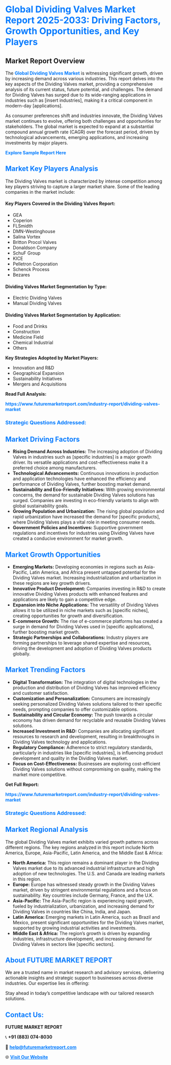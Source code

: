 <h1 style="color: #007BFF;">Global Dividing Valves Market Report 2025-2033: Driving Factors, Growth Opportunities, and Key Players</h1>

<section id="overview">
<h2>Market Report Overview</h2>
<p>The <a href="https://www.futuremarketreport.com/industry-report/dividing-valves-market" style="color: #007BFF; text-decoration: none;"><strong>Global Dividing Valves Market</strong></a> is witnessing significant growth, driven by increasing demand across various industries. This report delves into the key aspects of the Dividing Valves market, providing a comprehensive analysis of its current status, future potential, and challenges. The demand for Dividing Valves has surged due to its wide-ranging applications in industries such as [insert industries], making it a critical component in modern-day [applications].</p>
<p>As consumer preferences shift and industries innovate, the Dividing Valves market continues to evolve, offering both challenges and opportunities for stakeholders. The global market is expected to expand at a substantial compound annual growth rate (CAGR) over the forecast period, driven by technological advancements, emerging applications, and increasing investments by major players.</p>
</section>

<section id="overview">
<p><a href="https://www.futuremarketreport.com/request-sample/reportId=45623" style="color: #007BFF; text-decoration: none;"><strong>Explore Sample Report Here</strong></a></p>
</section>

<section id="key-players">
<h2 style="color: #007BFF;">Market Key Players Analysis</h2>
<p>The Dividing Valves market is characterized by intense competition among key players striving to capture a larger market share. Some of the leading companies in the market include:</p>
<h4>Key Players Covered in the Dividing Valves Report:</h4>
<ul><li>GEA</li><li>Coperion</li><li>FLSmidth</li><li>DMN-Westinghouse</li><li>Salina Vortex</li><li>Britton Procol Valves</li><li>Donaldson Company</li><li>SchuF Group</li><li>KICE</li><li>Pelletron Corporation</li><li>Schenck Process</li><li>Bezares</li></ul>
<h4>Dividing Valves Market Segmentation by Type:</h4>
<ul><li>Electric Dividing Valves</li><li>Manual Dividing Valves</li></ul>

<h4>Dividing Valves Market Segmentation by Application:</h4>
<ul><li>Food and Drinks</li><li>Construction</li><li>Medicine Field</li><li>Chemical Industrial</li><li>Others</li></ul>
<p><strong>Key Strategies Adopted by Market Players:</strong></p>
<ul>
<li>Innovation and R&D</li>
<li>Geographical Expansion</li>
<li>Sustainability Initiatives</li>
<li>Mergers and Acquisitions</li>
</ul>
</section>

<section>
<p><strong>Read Full Analysis: </strong></p><a href="https://www.futuremarketreport.com/industry-report/dividing-valves-market" style="color: #007BFF; text-decoration: none;"><strong>https://www.futuremarketreport.com/industry-report/dividing-valves-market</strong></a>
<h3 style="color: #007BFF;">Strategic Questions Addressed:</h3>
</section>

<section id="driving-factors">
<h2 style="color: #007BFF;">Market Driving Factors</h2>
<ul>
<li><strong>Rising Demand Across Industries:</strong> The increasing adoption of Dividing Valves in industries such as [specific industries] is a major growth driver. Its versatile applications and cost-effectiveness make it a preferred choice among manufacturers.</li>
<li><strong>Technological Advancements:</strong> Continuous innovations in production and application technologies have enhanced the efficiency and performance of Dividing Valves, further boosting market demand.</li>
<li><strong>Sustainability and Eco-Friendly Initiatives:</strong> With growing environmental concerns, the demand for sustainable Dividing Valves solutions has surged. Companies are investing in eco-friendly variants to align with global sustainability goals.</li>
<li><strong>Growing Population and Urbanization:</strong> The rising global population and rapid urbanization have increased the demand for [specific products], where Dividing Valves plays a vital role in meeting consumer needs.</li>
<li><strong>Government Policies and Incentives:</strong> Supportive government regulations and incentives for industries using Dividing Valves have created a conducive environment for market growth.</li>
</ul>
</section>

<section id="growth-opportunities">
<h2 style="color: #007BFF;">Market Growth Opportunities</h2>
<ul>
<li><strong>Emerging Markets:</strong> Developing economies in regions such as Asia-Pacific, Latin America, and Africa present untapped potential for the Dividing Valves market. Increasing industrialization and urbanization in these regions are key growth drivers.</li>
<li><strong>Innovative Product Development:</strong> Companies investing in R&D to create innovative Dividing Valves products with enhanced features and applications are likely to gain a competitive edge.</li>
<li><strong>Expansion into Niche Applications:</strong> The versatility of Dividing Valves allows it to be utilized in niche markets such as [specific niches], creating opportunities for growth and diversification.</li>
<li><strong>E-commerce Growth:</strong> The rise of e-commerce platforms has created a surge in demand for Dividing Valves used in [specific applications], further boosting market growth.</li>
<li><strong>Strategic Partnerships and Collaborations:</strong> Industry players are forming partnerships to leverage shared expertise and resources, driving the development and adoption of Dividing Valves products globally.</li>
</ul>
</section>

<section id="trending-factors">
<h2 style="color: #007BFF;">Market Trending Factors</h2>
<ul>
<li><strong>Digital Transformation:</strong> The integration of digital technologies in the production and distribution of Dividing Valves has improved efficiency and customer satisfaction.</li>
<li><strong>Customization and Personalization:</strong> Consumers are increasingly seeking personalized Dividing Valves solutions tailored to their specific needs, prompting companies to offer customizable options.</li>
<li><strong>Sustainability and Circular Economy:</strong> The push towards a circular economy has driven demand for recyclable and reusable Dividing Valves solutions.</li>
<li><strong>Increased Investment in R&D:</strong> Companies are allocating significant resources to research and development, resulting in breakthroughs in Dividing Valves technology and applications.</li>
<li><strong>Regulatory Compliance:</strong> Adherence to strict regulatory standards, particularly in industries like [specific industries], is influencing product development and quality in the Dividing Valves market.</li>
<li><strong>Focus on Cost-Effectiveness:</strong> Businesses are exploring cost-efficient Dividing Valves solutions without compromising on quality, making the market more competitive.</li>
</ul>
</section>

<section>
<p><strong>Get Full Report: </strong></p><a href="https://www.futuremarketreport.com/industry-report/dividing-valves-market" style="color: #007BFF; text-decoration: none;"><strong>https://www.futuremarketreport.com/industry-report/dividing-valves-market</strong></a>
<h3 style="color: #007BFF;">Strategic Questions Addressed:</h3>
</section>


<section id="regional-analysis">
<h2 style="color: #007BFF;">Market Regional Analysis</h2>
<p>The global Dividing Valves market exhibits varied growth patterns across different regions. The key regions analyzed in this report include North America, Europe, Asia-Pacific, Latin America, and the Middle East & Africa:</p>
<ul>
<li><strong>North America:</strong> This region remains a dominant player in the Dividing Valves market due to its advanced industrial infrastructure and high adoption of new technologies. The U.S. and Canada are leading markets in this region.</li>
<li><strong>Europe:</strong> Europe has witnessed steady growth in the Dividing Valves market, driven by stringent environmental regulations and a focus on sustainability. Key countries include Germany, France, and the U.K.</li>
<li><strong>Asia-Pacific:</strong> The Asia-Pacific region is experiencing rapid growth, fueled by industrialization, urbanization, and increasing demand for Dividing Valves in countries like China, India, and Japan.</li>
<li><strong>Latin America:</strong> Emerging markets in Latin America, such as Brazil and Mexico, present significant opportunities for the Dividing Valves market, supported by growing industrial activities and investments.</li>
<li><strong>Middle East & Africa:</strong> The region’s growth is driven by expanding industries, infrastructure development, and increasing demand for Dividing Valves in sectors like [specific sectors].</li>
</ul>
</section>

<footer>
<h2 style="color: #007BFF;">About FUTURE MARKET REPORT</h2>
<p>We are a trusted name in market research and advisory services, delivering actionable insights and strategic support to businesses across diverse industries. Our expertise lies in offering:</p>

<p>Stay ahead in today’s competitive landscape with our tailored research solutions.</p>

<h2 style="color: #007BFF;">Contact Us:</h2>
<p><strong>FUTURE MARKET REPORT</strong></p>
<p>📞 <strong>+91 (883) 074-8030</strong></p>
<p>📧 <strong><a href="mailto:help@futuremarketreport.com" style="color: #007BFF;">help@futuremarketreport.com</a></strong></p>
<p>🌐 <strong><a href="https://www.futuremarketreport.com/" style="color: #007BFF;">Visit Our Website</a></strong></p>
</footer>